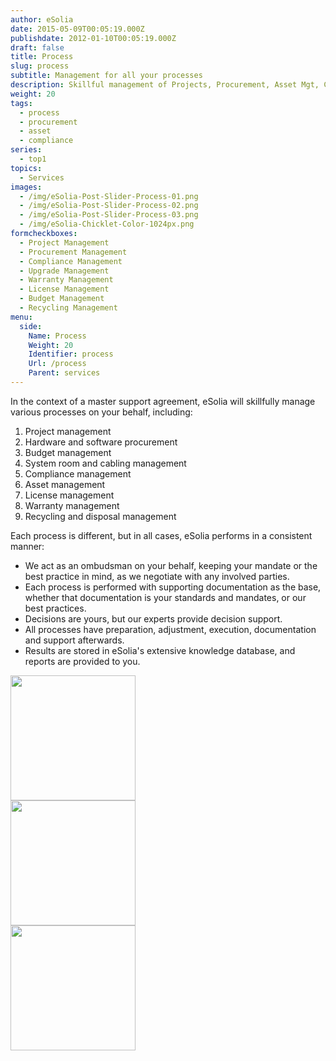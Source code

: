 ```yaml
---
author: eSolia
date: 2015-05-09T00:05:19.000Z
publishdate: 2012-01-10T00:05:19.000Z
draft: false
title: Process
slug: process
subtitle: Management for all your processes
description: Skillful management of Projects, Procurement, Asset Mgt, Compliance, Upgrade or any other IT or business processes. - from eSolia Inc.
weight: 20
tags:
  - process
  - procurement
  - asset
  - compliance
series:
  - top1
topics:
  - Services
images:
  - /img/eSolia-Post-Slider-Process-01.png
  - /img/eSolia-Post-Slider-Process-02.png
  - /img/eSolia-Post-Slider-Process-03.png
  - /img/eSolia-Chicklet-Color-1024px.png
formcheckboxes:
  - Project Management
  - Procurement Management
  - Compliance Management
  - Upgrade Management
  - Warranty Management
  - License Management
  - Budget Management
  - Recycling Management
menu:
  side:
    Name: Process
    Weight: 20
    Identifier: process
    Url: /process
    Parent: services
---
```


In the context of a master support agreement, eSolia will skillfully manage various processes on your behalf, including:

1. Project management
1. Hardware and software procurement
1. Budget management
1. System room and cabling management
1. Compliance management
1. Asset management
1. License management
1. Warranty management
1. Recycling and disposal management

Each process is different, but in all cases, eSolia performs in a consistent manner:

* We act as an ombudsman on your behalf, keeping your mandate or the best practice in mind, as we negotiate with any involved parties.
* Each process is performed with supporting documentation as the base, whether that documentation is your standards and mandates, or our best practices.
* Decisions are yours, but our experts provide decision support.
* All processes have preparation, adjustment, execution, documentation and support afterwards.
* Results are stored in eSolia's extensive knowledge database, and reports are provided to you.

<div class="row">
  <div class="col s12 m6 l3"><img class="materialboxed" data-caption="Project schedule - by eSolia Inc." width="200" src="/img/eSolia-Post-Slider-Process-01.png"></div>
  <div class="col s12 m6 l3"><img class="materialboxed" data-caption="Budget - by eSolia Inc." width="200" src="/img/eSolia-Post-Slider-Process-02.png"></div>
  <div class="col s12 m6 l3"><img class="materialboxed" data-caption="Supporting agreement - by eSolia Inc." width="200" src="/img/eSolia-Post-Slider-Process-03.png"></div>
</div>

